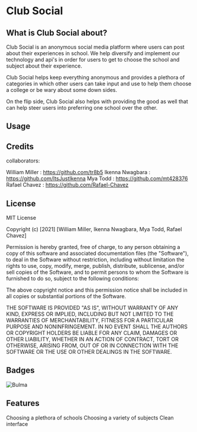 # Club Social

## What is Club Social about?
Club Social is an anonymous social media platform where users can post about their experiences in school. We help diversify and implement our technology and api's in order for users to get to choose the school and subject about their experience.

Club Social helps keep everything anonymous and provides a plethora of categories in which other users can take input and use to help them choose a college or be wary about some down sides.

On the flip side, Club Social also helps with providing the good as well that can help steer users into preferring one school over the other.

## Usage

## Credits
collaborators:

William Miller  : https://github.com/tr8b5
Ikenna Nwagbara : https://github.com/ItsJustIkenna
Mya Todd        : https://github.com/mt428376
Rafael Chavez   : https://github.com/Rafael-Chavez

## License

MIT License

Copyright (c) [2021] [William Miller, Ikenna Nwagbara, Mya Todd, Rafael Chavez]

Permission is hereby granted, free of charge, to any person obtaining a copy
of this software and associated documentation files (the "Software"), to deal
in the Software without restriction, including without limitation the rights
to use, copy, modify, merge, publish, distribute, sublicense, and/or sell
copies of the Software, and to permit persons to whom the Software is
furnished to do so, subject to the following conditions:

The above copyright notice and this permission notice shall be included in all
copies or substantial portions of the Software.

THE SOFTWARE IS PROVIDED "AS IS", WITHOUT WARRANTY OF ANY KIND, EXPRESS OR
IMPLIED, INCLUDING BUT NOT LIMITED TO THE WARRANTIES OF MERCHANTABILITY,
FITNESS FOR A PARTICULAR PURPOSE AND NONINFRINGEMENT. IN NO EVENT SHALL THE
AUTHORS OR COPYRIGHT HOLDERS BE LIABLE FOR ANY CLAIM, DAMAGES OR OTHER
LIABILITY, WHETHER IN AN ACTION OF CONTRACT, TORT OR OTHERWISE, ARISING FROM,
OUT OF OR IN CONNECTION WITH THE SOFTWARE OR THE USE OR OTHER DEALINGS IN THE
SOFTWARE.

## Badges

![Bulma](https://bulma.io/images/made-with-bulma.png)

## Features

Choosing a plethora of schools
Choosing a variety of subjects
Clean interface